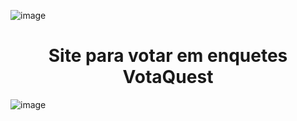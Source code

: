 ![image](https://github.com/user-attachments/assets/cb575d63-360f-4a0c-8f6e-bb4a9b34670f)


<h1 align="center">Site para votar em enquetes VotaQuest</h1>

![image](https://github.com/user-attachments/assets/dd46d836-64f5-48e1-9886-acb8f5c400fe)


